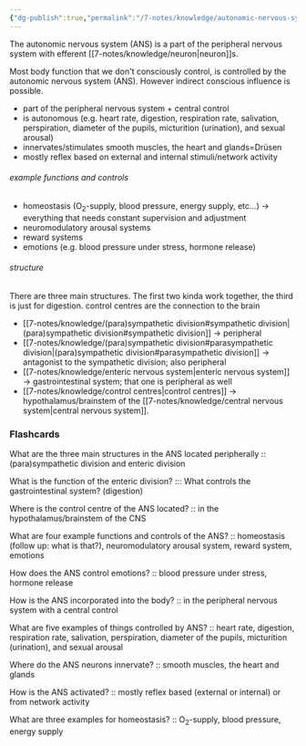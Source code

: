 ```yaml
---
{"dg-publish":true,"permalink":"/7-notes/knowledge/autonomic-nervous-system/","tags":["uni/fmb/ans"]}
---
```


The autonomic nervous system (ANS) is a part of the peripheral nervous system with efferent [[7-notes/knowledge/neuron\|neuron]]s.

Most body function that we don't consciously control, is controlled by the autonomic nervous system (ANS). However indirect conscious influence is possible.
- part of the peripheral nervous system + central control
- is autonomous (e.g. heart rate, digestion, respiration rate, salivation, perspiration, diameter of the pupils, micturition (urination), and sexual arousal)
- innervates/stimulates smooth muscles, the heart and glands=Drüsen
- mostly reflex based on external and internal stimuli/network activity

###### example functions and controls
- homeostasis (O$_2$-supply, blood pressure, energy supply, etc...) → everything that needs constant supervision and adjustment
- neuromodulatory arousal systems
- reward systems
- emotions (e.g. blood pressure under stress, hormone release)

###### structure
There are three main structures. The first two kinda work together, the third is just for digestion. control centres are the connection to the brain
- [[7-notes/knowledge/(para)sympathetic division#sympathetic division\|(para)sympathetic division#sympathetic division]] → peripheral
- [[7-notes/knowledge/(para)sympathetic division#parasympathetic division\|(para)sympathetic division#parasympathetic division]] → antagonist to the sympathetic division; also peripheral
- [[7-notes/knowledge/enteric nervous system\|enteric nervous system]] → gastrointestinal system; that one is peripheral as well
- [[7-notes/knowledge/control centres\|control centres]] → hypothalamus/brainstem of the [[7-notes/knowledge/central nervous system\|central nervous system]].

### Flashcards
What are the three main structures in the ANS located peripherally :: (para)sympathetic division and enteric division
<!--SR:!2024-01-12,1,226-->
What is the function of the enteric division? ::: What controls the gastrointestinal system? (digestion)
<!--SR:!2024-01-12,1,230!2024-01-12,1,230-->
Where is the control centre of the ANS located? :: in the hypothalamus/brainstem of the CNS
<!--SR:!2024-01-12,1,226-->
What are four example functions and controls of the ANS? :: homeostasis (follow up: what is that?), neuromodulatory arousal system, reward system, emotions
<!--SR:!2024-01-12,1,226-->
How does the ANS control emotions? :: blood pressure under stress, hormone release
<!--SR:!2024-01-12,1,226-->
How is the ANS incorporated into the body? :: in the peripheral nervous system with a central control
<!--SR:!2024-01-12,1,226-->
What are five examples of things controlled by ANS? :: heart rate, digestion, respiration rate, salivation, perspiration, diameter of the pupils, micturition (urination), and sexual arousal
<!--SR:!2024-01-12,1,226-->
Where do the ANS neurons innervate? :: smooth muscles, the heart and glands
<!--SR:!2024-01-12,1,226-->
How is the ANS activated? :: mostly reflex based (external or internal) or from network activity
<!--SR:!2024-01-12,1,226-->
What are three examples for homeostasis? :: O$_2$-supply, blood pressure, energy supply
<!--SR:!2024-01-12,1,226-->